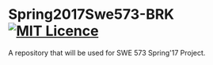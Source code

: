 # Spring2017Swe573-BRK [![MIT Licence](https://badges.frapsoft.com/os/mit/mit.svg?v=103)](https://opensource.org/licenses/mit-license.php)

A repository that will be used for SWE 573 Spring'17 Project.


